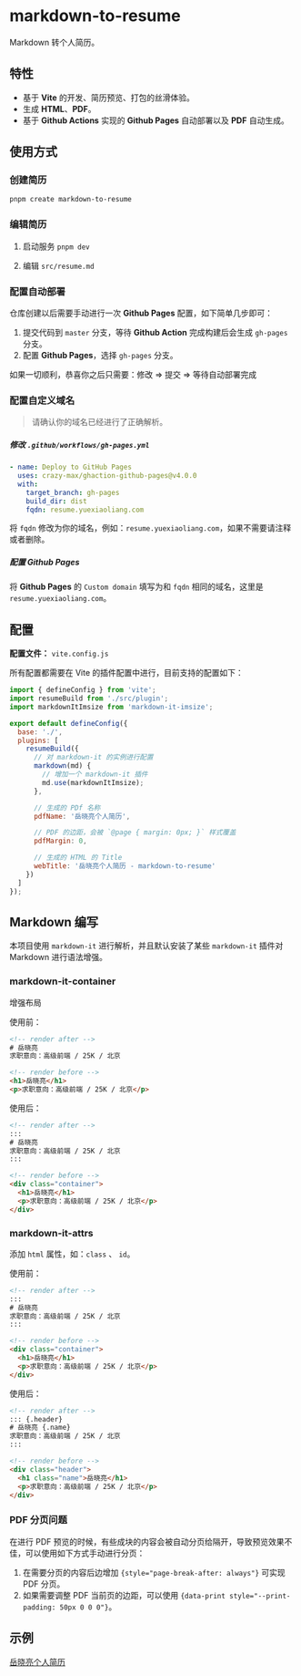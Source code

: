 # markdown-to-resume

Markdown 转个人简历。

## 特性

- 基于 **Vite** 的开发、简历预览、打包的丝滑体验。
- 生成 **HTML**、**PDF**。
- 基于 **Github Actions** 实现的 **Github Pages** 自动部署以及 **PDF** 自动生成。

## 使用方式

### 创建简历

``` bash
pnpm create markdown-to-resume
```

### 编辑简历

1. 启动服务 `pnpm dev`

1. 编辑 `src/resume.md`


### 配置自动部署

仓库创建以后需要手动进行一次 **Github Pages** 配置，如下简单几步即可：

  1. 提交代码到 `master` 分支，等待 **Github Action** 完成构建后会生成 `gh-pages` 分支。
  1. 配置 **Github Pages**，选择 `gh-pages` 分支。

如果一切顺利，恭喜你之后只需要：修改 => 提交 => 等待自动部署完成

### 配置自定义域名

> 请确认你的域名已经进行了正确解析。

##### 修改 `.github/workflows/gh-pages.yml`

``` yml {6:line-numbers}
- name: Deploy to GitHub Pages
  uses: crazy-max/ghaction-github-pages@v4.0.0
  with:
    target_branch: gh-pages
    build_dir: dist
    fqdn: resume.yuexiaoliang.com
```
将 `fqdn` 修改为你的域名，例如：`resume.yuexiaoliang.com`，如果不需要请注释或者删除。

##### 配置 Github Pages

将 **Github Pages** 的 `Custom domain` 填写为和 `fqdn` 相同的域名，这里是 `resume.yuexiaoliang.com`。

## 配置

**配置文件：** `vite.config.js`

所有配置都需要在 Vite 的插件配置中进行，目前支持的配置如下：

```js
import { defineConfig } from 'vite';
import resumeBuild from './src/plugin';
import markdownItImsize from 'markdown-it-imsize';

export default defineConfig({
  base: './',
  plugins: [
    resumeBuild({
      // 对 markdown-it 的实例进行配置
      markdown(md) {
        // 增加一个 markdown-it 插件
        md.use(markdownItImsize);
      },

      // 生成的 PDf 名称
      pdfName: '岳晓亮个人简历',

      // PDF 的边距，会被 `@page { margin: 0px; }` 样式覆盖
      pdfMargin: 0,

      // 生成的 HTML 的 Title
      webTitle: '岳晓亮个人简历 - markdown-to-resume'
    })
  ]
});
```

## Markdown 编写

本项目使用 `markdown-it` 进行解析，并且默认安装了某些 `markdown-it` 插件对 Markdown 进行语法增强。

### markdown-it-container

增强布局

使用前：
``` html
<!-- render after -->
# 岳晓亮
求职意向：高级前端 / 25K / 北京

<!-- render before -->
<h1>岳晓亮</h1>
<p>求职意向：高级前端 / 25K / 北京</p>
```

使用后：
``` html
<!-- render after -->
:::
# 岳晓亮
求职意向：高级前端 / 25K / 北京
:::

<!-- render before -->
<div class="container">
  <h1>岳晓亮</h1>
  <p>求职意向：高级前端 / 25K / 北京</p>
</div>
```

### markdown-it-attrs

添加 `html` 属性，如：`class` 、 `id`。

使用前：
``` html
<!-- render after -->
:::
# 岳晓亮
求职意向：高级前端 / 25K / 北京
:::

<!-- render before -->
<div class="container">
  <h1>岳晓亮</h1>
  <p>求职意向：高级前端 / 25K / 北京</p>
</div>
```

使用后：
``` html
<!-- render after -->
::: {.header}
# 岳晓亮 {.name}
求职意向：高级前端 / 25K / 北京
:::

<!-- render before -->
<div class="header">
  <h1 class="name">岳晓亮</h1>
  <p>求职意向：高级前端 / 25K / 北京</p>
</div>
```

### PDF 分页问题

在进行 PDF 预览的时候，有些成块的内容会被自动分页给隔开，导致预览效果不佳，可以使用如下方式手动进行分页：

1. 在需要分页的内容后边增加 `{style="page-break-after: always"}` 可实现 PDF 分页。
1. 如果需要调整 PDF 当前页的边距，可以使用 `{data-print style="--print-padding: 50px 0 0 0"}`。

## 示例

[岳晓亮个人简历](https://resume.yuexiaoliang.com)
